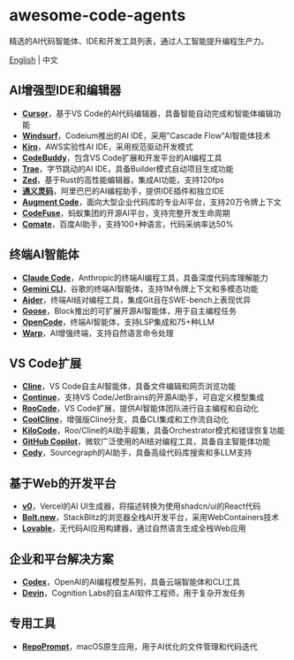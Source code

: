 # awesome-code-agents

精选的AI代码智能体、IDE和开发工具列表，通过人工智能提升编程生产力。

[English](README.md) | 中文

## AI增强型IDE和编辑器

- **[Cursor](https://cursor.com/)**，基于VS Code的AI代码编辑器，具备智能自动完成和智能体编辑功能
- **[Windsurf](https://windsurf.com/)**，Codeium推出的AI IDE，采用"Cascade Flow"AI智能体技术
- **[Kiro](https://kiro.dev/)**，AWS实验性AI IDE，采用规范驱动开发模式
- **[CodeBuddy](https://www.codebuddy.com/)**，包含VS Code扩展和开发平台的AI编程工具
- **[Trae](https://www.trae.ai/)**，字节跳动的AI IDE，具备Builder模式自动项目生成功能
- **[Zed](https://zed.dev/)**，基于Rust的高性能编辑器，集成AI功能，支持120fps
- **[通义灵码](https://lingma.aliyun.com/)**，阿里巴巴的AI编程助手，提供IDE插件和独立IDE
- **[Augment Code](https://www.augmentcode.com/)**，面向大型企业代码库的专业AI平台，支持20万令牌上下文
- **[CodeFuse](https://codefuse.alipay.com/welcome/product)**，蚂蚁集团的开源AI平台，支持完整开发生命周期
- **[Comate](https://comate.baidu.com/en)**，百度AI助手，支持100+种语言，代码采纳率达50%

## 终端AI智能体

- **[Claude Code](https://www.anthropic.com/claude-code)**，Anthropic的终端AI编程工具，具备深度代码库理解能力
- **[Gemini CLI](https://github.com/google-gemini/gemini-cli)**，谷歌的终端AI智能体，支持1M令牌上下文和多模态功能
- **[Aider](https://aider.chat/)**，终端AI结对编程工具，集成Git且在SWE-bench上表现优异
- **[Goose](https://block.github.io/goose/)**，Block推出的可扩展开源AI智能体，用于自主编程任务
- **[OpenCode](https://opencode.ai/)**，终端AI智能体，支持LSP集成和75+种LLM
- **[Warp](https://www.warp.dev/)**，AI增强终端，支持自然语言命令处理

## VS Code扩展

- **[Cline](https://cline.bot/)**，VS Code自主AI智能体，具备文件编辑和网页浏览功能
- **[Continue](https://www.continue.dev/)**，支持VS Code/JetBrains的开源AI助手，可自定义模型集成
- **[RooCode](https://roocode.com/)**，VS Code扩展，提供AI智能体团队进行自主编程和自动化
- **[CoolCline](https://github.com/coolcline/coolcline)**，增强版Cline分支，具备CLI集成和工作流自动化
- **[KiloCode](https://kilocode.ai/)**，Roo/Cline的AI助手超集，具备Orchestrator模式和错误恢复功能
- **[GitHub Copilot](https://github.com/features/copilot)**，微软广泛使用的AI结对编程工具，具备自主智能体功能
- **[Cody](https://sourcegraph.com/cody)**，Sourcegraph的AI助手，具备高级代码库搜索和多LLM支持

## 基于Web的开发平台

- **[v0](https://v0.dev/)**，Vercel的AI UI生成器，将描述转换为使用shadcn/ui的React代码
- **[Bolt.new](https://bolt.new/)**，StackBlitz的浏览器全栈AI开发平台，采用WebContainers技术
- **[Lovable](https://lovable.dev/)**，无代码AI应用构建器，通过自然语言生成全栈Web应用

## 企业和平台解决方案

- **[Codex](https://openai.com/codex/)**，OpenAI的AI编程模型系列，具备云端智能体和CLI工具
- **[Devin](https://cognition.ai/)**，Cognition Labs的自主AI软件工程师，用于复杂开发任务

## 专用工具

- **[RepoPrompt](https://repoprompt.com/)**，macOS原生应用，用于AI优化的文件管理和代码迭代